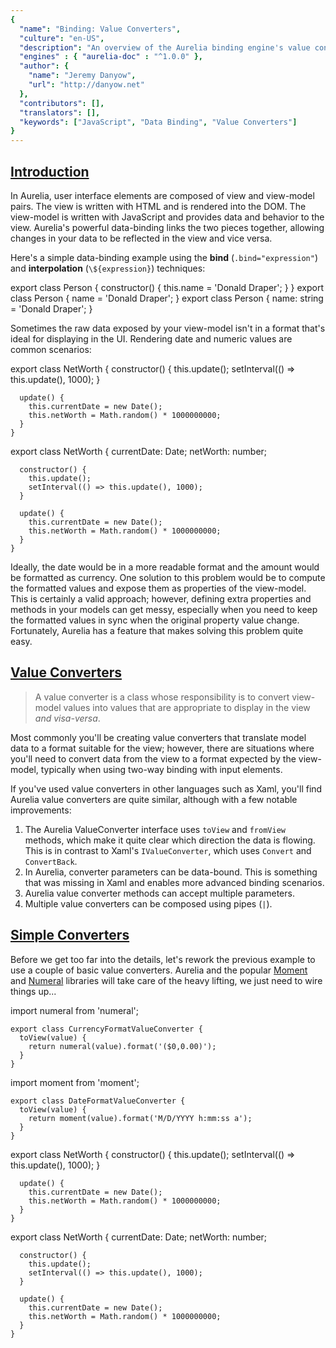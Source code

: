 ```yaml
---
{
  "name": "Binding: Value Converters",
  "culture": "en-US",
  "description": "An overview of the Aurelia binding engine's value converter functionality. Value converters are used to transform data during the data-binding process, both to and from the view.",
  "engines" : { "aurelia-doc" : "^1.0.0" },
  "author": {
  	"name": "Jeremy Danyow",
  	"url": "http://danyow.net"
  },
  "contributors": [],
  "translators": [],
  "keywords": ["JavaScript", "Data Binding", "Value Converters"]
}
---
```

## [Introduction](aurelia-doc://section/1/version/1.0.0)

In Aurelia, user interface elements are composed of view and view-model pairs. The view is written with HTML and is rendered into the DOM. The view-model is written with JavaScript and provides data and behavior to the view. Aurelia's powerful data-binding links the two pieces together, allowing changes in your data to be reflected in the view and vice versa.

Here's a simple data-binding example using the **bind** (`.bind="expression"`) and **interpolation** (`\${expression}`) techniques:

<code-listing heading="simple-binding${context.language.fileExtension}">
  <source-code lang="ES 2015">
    export class Person {
      constructor() {
        this.name = 'Donald Draper';
      }
    }
  </source-code>
  <source-code lang="ES 2016">
    export class Person {
      name = 'Donald Draper';
    }
  </source-code>
  <source-code lang="TypeScript">
    export class Person {
      name: string = 'Donald Draper';
    }
  </source-code>
</code-listing>

<code-listing heading="simple-binding.html">
  <source-code lang="HTML">
    <template>
      <label for="name">Enter Name:</label>
      <input id="name" type="text" value.bind="name" />
      <p>Name is ${name}</p>
    </template>
  </source-code>
</code-listing>

<au-demo heading="Simple Binding Demo">
  <source-code src="example/binding-value-converters/simple-binding/app.js"></source-code>
</au-demo>

Sometimes the raw data exposed by your view-model isn't in a format that's ideal for displaying in the UI. Rendering date and numeric values are common scenarios:

<code-listing heading="date-and-number${context.language.fileExtension}">
  <source-code lang="ES 2015/2016">
    export class NetWorth {
      constructor() {
        this.update();
        setInterval(() => this.update(), 1000);
      }

      update() {
        this.currentDate = new Date();
        this.netWorth = Math.random() * 1000000000;
      }
    }
  </source-code>
  <source-code lang="TypeScript">
    export class NetWorth {
      currentDate: Date;
      netWorth: number;

      constructor() {
        this.update();
        setInterval(() => this.update(), 1000);
      }

      update() {
        this.currentDate = new Date();
        this.netWorth = Math.random() * 1000000000;
      }
    }
  </source-code>
</code-listing>

<code-listing heading="date-and-number.html">
  <source-code lang="HTML">
    <template>
      ${currentDate} <br/>
      ${netWorth}
    </template>
  </source-code>
</code-listing>

<au-demo heading="Date/Number Binding Demo">
  <source-code src="example/binding-value-converters/date-and-number/app.js"></source-code>
</au-demo>

Ideally, the date would be in a more readable format and the amount would be formatted as currency. One solution to this problem would be to compute the formatted values and expose them as properties of the view-model. This is certainly a valid approach; however, defining extra properties and methods in your models can get messy, especially when you need to keep the formatted values in sync when the original property value change. Fortunately, Aurelia has a feature that makes solving this problem quite easy.

## [Value Converters](aurelia-doc://section/2/version/1.0.0)

> A value converter is a class whose responsibility is to convert view-model values into values that are appropriate to display in the view *and visa-versa*.

Most commonly you'll be creating value converters that translate model data to a format suitable for the view; however, there are situations where you'll need to convert data from the view to a format expected by the view-model, typically when using two-way binding with input elements.

If you've used value converters in other languages such as Xaml, you'll find Aurelia value converters are quite similar, although with a few notable improvements:

1. The Aurelia ValueConverter interface uses `toView` and `fromView` methods, which make it quite clear which direction the data is flowing.  This is in contrast to Xaml's `IValueConverter`, which uses `Convert` and `ConvertBack`.
2. In Aurelia, converter parameters can be data-bound.  This is something that was missing in Xaml and enables more advanced binding scenarios.
3. Aurelia value converter methods can accept multiple parameters.
4. Multiple value converters can be composed using pipes (`|`).

## [Simple Converters](aurelia-doc://section/3/version/1.0.0)

Before we get too far into the details, let's rework the previous example to use a couple of basic value converters.  Aurelia and the popular [Moment](http://momentjs.com/) and [Numeral](http://numeraljs.com/) libraries will take care of the heavy lifting, we just need to wire things up...

<code-listing heading="currency-format${context.language.fileExtension}">
  <source-code lang="ES 2015/ES 2016/TypeScript">
    import numeral from 'numeral';

    export class CurrencyFormatValueConverter {
      toView(value) {
        return numeral(value).format('($0,0.00)');
      }
    }
  </source-code>
</code-listing>

<code-listing heading="date-format${context.language.fileExtension}">
  <source-code lang="ES 2015/ES 2016/TypeScript">
    import moment from 'moment';

    export class DateFormatValueConverter {
      toView(value) {
        return moment(value).format('M/D/YYYY h:mm:ss a');
      }
    }
  </source-code>
</code-listing>

<code-listing heading="simple-converter${context.language.fileExtension}">
  <source-code lang="ES 2015/2016">
    export class NetWorth {
      constructor() {
        this.update();
        setInterval(() => this.update(), 1000);
      }

      update() {
        this.currentDate = new Date();
        this.netWorth = Math.random() * 1000000000;
      }
    }
  </source-code>
  <source-code lang="TypeScript">
    export class NetWorth {
      currentDate: Date;
      netWorth: number;

      constructor() {
        this.update();
        setInterval(() => this.update(), 1000);
      }

      update() {
        this.currentDate = new Date();
        this.netWorth = Math.random() * 1000000000;
      }
    }
  </source-code>
</code-listing>

<code-listing heading="simple-converter.html">
  <source-code lang="HTML">
    <template>
      <require from="./date-format"></require>
      <require from="./currency-format"></require>

      ${currentDate | dateFormat} <br/>
      ${netWorth | currencyFormat}
    </template>
  </source-code>
</code-listing>

<au-demo heading="Simple Converter Demo">
  <source-code src="example/binding-value-converters/simple-converter/app.js"></source-code>
</au-demo>

OK, the result looks much better, but how did this all work?

Well, first we created a couple of value converters:  `DateFormatValueConverter` and `CurrencyFormatValueConverter`.  Each has a `toView` method that the Aurelia framework will apply to model values before displaying them in the view. Our converters use the MomentJS and NumeralJS libraries to format the data.

Next, we updated the view to `require` the converters so they can be used in the view.  When requiring a resource such as a value converter, you supply the path to the resource in the require element's `from` attribute.

<code-listing heading="Requiring Resources">
  <source-code lang="HTML">
    <require from="./date-format"></require>
    <require from="./currency-format"></require>
  </source-code>
</code-listing>

When Aurelia processes the resource, it examines the class's metadata to determine the resource type (custom element, custom attribute, value converter, etc). Metadata isn't required, and in fact our value converters didn't expose any. Instead, we relied on one of Aurelia's simple conventions:  export names ending with *ValueConverter* are assumed to be value converters.  **The convention registers the converter using the export name, camel-cased, with the *ValueConverter* portion stripped from the end.**

* `DateFormatValueConverter` registers as `dateFormat`
* `CurrencyFormatValueConverter` registers as `currencyFormat`

Finally, we applied the converter in the binding using the pipe `|` syntax:

<code-listing heading="Converter Syntax">
  <source-code lang="HTML">
    ${currentDate | dateFormat} <br/>
    ${netWorth | currencyFormat}
  </source-code>
</code-listing>

> Info: Conventional Names
> The name that a resource is referenced by in a view derives from its export name. For Value Converters and Binding Behaviors, the export name is converted to camel case (think of it as a variable name). For Custom Elements and Custom Attributes the export name is lower-cased and hyphenated (to comply with HTML element and attribute specifications).

## [Converter Parameters](aurelia-doc://section/4/version/1.0.0)

The converters in the previous example worked great, but what if we needed to display dates and numbers in multiple formats?  It would be quite repetitive to define a converter for each format we needed to display.  A better approach would be to modify the converters to accept a `format` parameter.  Then we'd be able to specify the format in the binding and get maximum reuse out of our format converters.

<code-listing heading="number-format${context.language.fileExtension}">
  <source-code lang="ES 2015/ES 2016/TypeScript">
    import numeral from 'numeral';

    export class NumberFormatValueConverter {
      toView(value, format) {
        return numeral(value).format(format);
      }
    }
  </source-code>
</code-listing>

<code-listing heading="date-format${context.language.fileExtension}">
  <source-code lang="ES 2015/ES 2016/TypeScript">
    import moment from 'moment';

    export class DateFormatValueConverter {
      toView(value, format) {
        return moment(value).format(format);
      }
    }
  </source-code>
</code-listing>

<code-listing heading="converter-parameters${context.language.fileExtension}">
  <source-code lang="ES 2015/2016">
    export class NetWorth {
      constructor() {
        this.update();
        setInterval(() => this.update(), 1000);
      }

      update() {
        this.currentDate = new Date();
        this.netWorth = Math.random() * 1000000000;
      }
    }
  </source-code>
  <source-code lang="TypeScript">
    export class NetWorth {
      currentDate: Date;
      netWorth: number;

      constructor() {
        this.update();
        setInterval(() => this.update(), 1000);
      }

      update() {
        this.currentDate = new Date();
        this.netWorth = Math.random() * 1000000000;
      }
    }
  </source-code>
</code-listing>

<code-listing heading="converter-parameters.html">
  <source-code lang="HTML">
    <template>
      <require from="./date-format"></require>
      <require from="./number-format"></require>

      ${currentDate | dateFormat:'M/D/YYYY h:mm:ss a'} <br/>
      ${currentDate | dateFormat:'MMMM Mo YYYY'} <br/>
      ${currentDate | dateFormat:'h:mm:ss a'} <br/>
      ${netWorth | numberFormat:'$0,0.00'} <br/>
      ${netWorth | numberFormat:'$0.0a'} <br/>
      ${netWorth | numberFormat:'0.00000)'}
    </template>
  </source-code>
</code-listing>

<au-demo heading="Converter Parameters Demo">
  <source-code src="example/binding-value-converters/converter-parameters/app.js"></source-code>
</au-demo>

With the `format` parameter added to the `toView` methods, we are able to specify the format in the binding using the `[expression] | [converterName]:[parameterExpression]` syntax:

<code-listing heading="Converter Parameter Syntax">
  <source-code lang="HTML">
    ${currentDate | dateFormat:'MMMM Mo YYYY'} <br/>
    ${netWorth | numberFormat:'$0.0a'} <br/>
  </source-code>
</code-listing>

## [Binding Converter Parameters](aurelia-doc://section/5/version/1.0.0)

Converter parameters needn't be literal values.  You can bind parameter values to achieve dynamic results:

<code-listing heading="number-format${context.language.fileExtension}">
  <source-code lang="ES 2015/ES 2016/TypeScript">
    import numeral from 'numeral';

    export class NumberFormatValueConverter {
      toView(value, format) {
        return numeral(value).format(format);
      }
    }
  </source-code>
</code-listing>

<code-listing heading="binding-converter-parameters${context.language.fileExtension}">
  <source-code lang="ES 2015/2016">
    export class NetWorth {
      constructor() {
        this.update();
        setInterval(() => this.update(), 1000);
      }

      update() {
        this.netWorth = Math.random() * 1000000000;
      }
    }
  </source-code>
  <source-code lang="TypeScript">
    export class NetWorth {
      netWorth: number;

      constructor() {
        this.update();
        setInterval(() => this.update(), 1000);
      }

      update() {
        this.netWorth = Math.random() * 1000000000;
      }
    }
  </source-code>
</code-listing>

<code-listing heading="binding-converter-parameters.html">
  <source-code lang="HTML">
    <template>
      <require from="./number-format"></require>

      <label for="formatSelect">Select Format:</label>
      <select id="formatSelect" ref="formatSelect">
        <option value="$0,0.00">$0,0.00</option>
        <option value="$0.0a">$0.0a</option>
        <option value="0.00000">0.00000</option>
      </select>

      ${netWorth | numberFormat:formatSelect.value}
    </template>
  </source-code>
</code-listing>

<au-demo heading="Binding Converter Parameters Demo">
  <source-code src="example/binding-value-converters/binding-converter-parameters/app.js"></source-code>
</au-demo>

## [Multiple Parameters / Composing Converters](aurelia-doc://section/6/version/1.0.0)

Value converters can accept multiple parameters and multiple converters can be composed in the same binding expression, providing a lot of flexibility and opportunity for reuse.

In the following example, we have a view-model exposing an array of Aurelia repos. The view uses a repeat binding to list the repos in a table. A `SortValueConverter` is used to sort the array based on two arguments: `propertyName` and `direction`.  A second converter, `TakeValueConverter` accepting a `count` argument is applied to limit the number of repositories listed:

<code-listing heading="Multiple Parameters and Converters">
  <source-code lang="HTML">
    <template>
      <tr repeat.for="repo of repos | sort:column.value:direction.value | take:10">
        ...
      </tr>
    </template>
  </source-code>
</code-listing>

Here's the full example:

<code-listing heading="sort${context.language.fileExtension}">
  <source-code lang="ES 2015/ES 2016/TypeScript">
    export class SortValueConverter {
      toView(array, propertyName, direction) {
        let factor = direction === 'ascending' ? 1 : -1;
        return array.sort((a, b) => {
          return (a[propertyName] - b[propertyName]) * factor;
        });
      }
    }
  </source-code>
</code-listing>

<code-listing heading="take${context.language.fileExtension}">
  <source-code lang="ES 2015/ES 2016/TypeScript">
    export class TakeValueConverter {
      toView(array, count) {
        return array.slice(0, count);
      }
    }
  </source-code>
</code-listing>

<code-listing heading="multiple-parameters-and-converters${context.language.fileExtension}">
  <source-code lang="ES 2015">
    import {HttpClient} from 'aurelia-http-client';

    export class AureliaRepositories {
      constructor() {
        this.repos = [];
      }

      activate() {
        return new HttpClient()
          .get('https://api.github.com/orgs/aurelia/repos')
          .then(response => this.repos = response.content);
      }
    }
  </source-code>
  <source-code lang="ES 2016/TypeScript">
    import {HttpClient} from 'aurelia-http-client';

    export class AureliaRepositories {
      repos = [];

      activate() {
        return new HttpClient()
          .get('https://api.github.com/orgs/aurelia/repos')
          .then(response => this.repos = response.content);
      }
    }
  </source-code>
</code-listing>

<code-listing heading="multiple-parameters-and-converters.html">
  <source-code lang="HTML">
    <template>
      <require from="./sort"></require>
      <require from="./take"></require>

      <label for="column">Sort By:</label>
      <select id="column" ref="column">
        <option value="stargazers_count">Stars</option>
        <option value="forks_count">Forks</option>
        <option value="open_issues">Issues</option>
      </select>

      <select ref="direction">
        <option value="descending">Descending</option>
        <option value="ascending">Ascending</option>
      </select>

      <table class="table table-striped">
        <thead>
          <tr>
            <th>Name</th>
            <th>Stars</th>
            <th>Forks</th>
            <th>Issues</th>
          </tr>
        </thead>
        <tbody>
          <tr repeat.for="repo of repos | sort:column.value:direction.value | take:10">
            <td>${repo.name}</td>
            <td>${repo.stargazers_count}</td>
            <td>${repo.forks_count}</td>
            <td>${repo.open_issues}</td>
          </tr>
        </tbody>
      </table>
    </template>
  </source-code>
</code-listing>

<au-demo heading="Multiple Parameters and Converters Demo">
  <source-code src="example/binding-value-converters/multiple-parameters-and-converters/app.js"></source-code>
</au-demo>

## [Object Parameters](aurelia-doc://section/7/version/1.0.0)

Aurelia supports object converter parameters. An alternate implementation of the `SortValueConverter` using a single `config` parameter would look like this:

<code-listing heading="sort${context.language.fileExtension}">
  <source-code lang="ES 2015/ES 2016/TypeScript">
    export class SortValueConverter {
      toView(array, config) {
        let factor = (config.direction || 'ascending') === 'ascending' ? 1 : -1;
        return array.sort((a, b) => {
          return (a[config.propertyName] - b[config.propertyName]) * factor;
        });
      }
    }
  </source-code>
</code-listing>

<code-listing heading="object-parameters${context.language.fileExtension}">
  <source-code lang="ES 2015">
    import {HttpClient} from 'aurelia-http-client';

    export class AureliaRepositories {
      constructor() {
        this.repos = [];
      }

      activate() {
        return new HttpClient()
          .get('https://api.github.com/orgs/aurelia/repos')
          .then(response => this.repos = response.content);
      }
    }
  </source-code>
  <source-code lang="ES 2016/TypeScript">
    import {HttpClient} from 'aurelia-http-client';

    export class AureliaRepositories {
      repos = [];

      activate() {
        return new HttpClient()
          .get('https://api.github.com/orgs/aurelia/repos')
          .then(response => this.repos = response.content);
      }
    }
  </source-code>
</code-listing>

<code-listing heading="object-parameters.html">
  <source-code lang="HTML">
    <template>
      <require from="./sort"></require>

      <div class="row">
        <div class="col-sm-3"
             repeat.for="repo of repos | sort: { propertyName: 'open_issues', direction: 'descending' }">
          <a href="${repo.html_url}/issues" target="_blank">
            ${repo.name} (${repo.open_issues})
          </a>
        </div>
      </div>
    </template>
  </source-code>
</code-listing>

<au-demo heading="Object Parameters Demo">
  <source-code src="example/binding-value-converters/object-parameters/app.js"></source-code>
</au-demo>

There are a couple of advantages to this approach: you don't need to remember the order of the converter parameter arguments, and anyone reading the markup can easily tell what each converter parameter represents.

## [Bi-directional Value Converters](aurelia-doc://section/8/version/1.0.0)

So far we've been using converters with one-way bindings. The data flows in a single direction, from the model to the view.  When using a converter in an input element's `value` binding, we need a way to convert the user's data entry to the format expected by the view-model. This is where the value converter's `fromView` method comes into play, taking the element's value and converting it to the format expected by the view-model.

In the example below, we have a view-model that exposes colors in an object format, with properties for the red, green and blue components. In the view, we want to bind this color object to an HTML5 color input. The color input expects hex format text, so we'll use an `RgbToHexValueConverter` to facilitate the binding.

<code-listing heading="rgb-to-hex${context.language.fileExtension}">
  <source-code lang="ES 2015/ES 2016/TypeScript">
    export class RgbToHexValueConverter {
      toView(rgb) {
        return "#" + (
          (1 << 24) + (rgb.r << 16) + (rgb.g << 8) + rgb.b
        ).toString(16).slice(1);
      }

      fromView(hex) {
        let exp = /^#?([a-f\d]{2})([a-f\d]{2})([a-f\d]{2})$/i,
            result = exp.exec(hex);
        return {
          r: parseInt(result[1], 16),
          g: parseInt(result[2], 16),
          b: parseInt(result[3], 16)
        };
      }
    }
  </source-code>
</code-listing>

<code-listing heading="bi-directional-value-converters${context.language.fileExtension}">
  <source-code lang="ES 2015">
    export class Color {
      constructor() {
        this.rgb = { r: 146, g: 39, b: 143 };
      }
    }
  </source-code>
  <source-code lang="ES 2016/TypeScript">
    export class Color {
      rgb = { r: 146, g: 39, b: 143 };
    }
  </source-code>
</code-listing>

<code-listing heading="object-parameters.html">
  <source-code lang="HTML">
    <template>
      <require from="./rgb-to-hex"></require>

      <label for="color">Select Color:</label>
      <input id="color" type="color" value.bind="rgb | rgbToHex" />
      <br/> r: ${rgb.r}, g:${rgb.g}, b:${rgb.b}
    </template>
  </source-code>
</code-listing>

<au-demo heading="Bi-directional Value Converters Demo">
  <source-code src="example/binding-value-converters/bi-directional-value-converters/app.js"></source-code>
</au-demo>

## [Globally Accessible Value Converters](aurelia-doc://section/8/version/1.0.0)

In all of our examples, we've been using the `require` element to import converters we need into our view.  There's an easier way.  If you have some commonly used value converters that you'd like to make globally available, use Aurelia's `globalResources` function to register them.  This will will eliminate the need for `require` elements at the top of every view.
